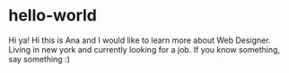 # hello-world
Hi ya!
Hi this is Ana and I would like to learn more about Web Designer. Living in new york and currently looking for a job.
If you know something, say something :)

